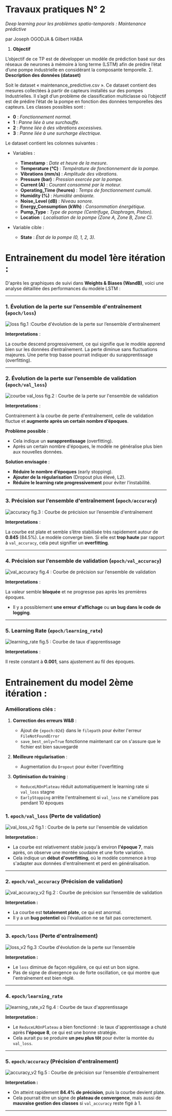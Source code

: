 # Travaux pratiques N° 2
*Deep learning pour les problèmes spatio-temporels : Maintenance prédictive*

par Joseph OGODJA & Gilbert HABA
1. **Objectif**

  L’objectif de ce TP est de développer un modèle de prédiction basé sur des réseaux de neurones à
mémoire à long terme (LSTM) afin de prédire l’état d’une pompe industrielle en considérant la
composante temporelle.
2. **Description des données (dataset)**

  Soit le dataset « maintenance_predictive.csv ». Ce dataset contient des mesures collectées à partir de capteurs installés sur des pompes Industrielles. Il s’agit d’un problème de classification multiclasse où l’objectif est de prédire l’état de la pompe en fonction des données temporelles des capteurs. Les classes possibles sont :
  
  - **0** : *Fonctionnement normal.*
  - **1** : *Panne liée à une surchauffe.*
  - **2** : *Panne liée à des vibrations excessives.*
  - **3** : *Panne liée à une surcharge électrique.*

Le dataset contient les colonnes suivantes :
- Variables :
  * **Timestamp** : *Date et heure de la mesure*.
  * **Temperature (°C)** : *Température de fonctionnement de la pompe.*
  * **Vibrations (mm/s)** : *Amplitude des vibrations.*
  * **Pressure (bar)** : *Pression exercée par la pompe.*
  * **Current (A)** : *Courant consommé par le moteur.*
  * **Operating_Time (heures)** : *Temps de fonctionnement cumulé.*
  * **Humidity (%)** : *Humidité ambiante.*
  * **Noise_Level (dB)** : *Niveau sonore.*
  * **Energy_Consumption (kWh)** : *Consommation énergétique.*
  * **Pump_Type** : *Type de pompe (Centrifuge, Diaphragm, Piston).*
  * **Location** : *Localisation de la pompe (Zone A, Zone B, Zone C).*

- Variable cible :
  * **State** : *État de la pompe (0, 1, 2, 3).*

# Entrainement du model 1ère itération :
D'après les graphiques de suivi dans **Weights & Biases (WandB)**, voici une analyse détaillée des performances du modèle LSTM :  

---

### **1. Évolution de la perte sur l’ensemble d'entraînement (`epoch/loss`)**  

![loss](loss.svg)
fig.1 :Courbe d'évolution de la perte sur l’ensemble d'entraînement

**Interpretations** :

La courbe descend progressivement, ce qui signifie que le modèle apprend bien sur les données d’entraînement. La perte diminue sans fluctuations majeures. Une perte trop basse pourrait indiquer du surapprentissage (overfitting).  

---

### **2. Évolution de la perte sur l’ensemble de validation (`epoch/val_loss`)**

![courbe val_loss](val_loss.svg)
fig.2 : Courbe de la perte sur l'ensemble de validation

**Interpretations** :

Contrairement à la courbe de perte d'entraînement, celle de validation fluctue et **augmente après un certain nombre d’époques**.  

**Problème possible** :  
- Cela indique un **surapprentissage** (overfitting).  
- Après un certain nombre d'époques, le modèle ne généralise plus bien aux nouvelles données.  

**Solution envisagée** :  
- **Réduire le nombre d’époques** (early stopping).  
- **Ajouter de la régularisation** (Dropout plus élevé, L2).  
- **Réduire le learning rate progressivement** pour éviter l’instabilité.  

---

### **3. Précision sur l’ensemble d'entraînement (`epoch/accuracy`)**

![accuracy](accuracy.svg)
fig.3 : Courbe de précision sur l’ensemble d'entraînement 

**Interpretations** :

La courbe est plate et semble s’être stabilisée très rapidement autour de **0.845** (84.5%). Le modèle converge bien. Si elle est **trop haute** par rapport à `val_accuracy`, cela peut signifier un **overfitting**.  

---

### **4. Précision sur l’ensemble de validation (`epoch/val_accuracy`)**

![val_accuracy](val_accuracy.svg)
fig.4 : Courbe de précision sur l’ensemble de validation

**Interpretations** :

La valeur semble **bloquée** et ne progresse pas après les premières époques.  
- Il y a possiblement **une erreur d'affichage** ou **un bug dans le code de logging**.   

---

### **5. Learning Rate (`epoch/learning_rate`)**

![learning_rate](learning_rate.svg)
fig.5 : Courbe de taux d'apprentissage

**Interpretations** :

Il reste constant à **0.001**, sans ajustement au fil des époques.  

# Entrainement du model 2ème itération :

### Améliorations clés :
1. **Correction des erreurs W&B** :  
   - Ajout de `{epoch:02d}` dans le `filepath` pour éviter l'erreur `FileNotFoundError`
   - `save_best_only=True` fonctionne maintenant car on s'assure que le fichier est bien sauvegardé

2. **Meilleure régularisation** :
   - Augmentation du `Dropout` pour éviter l'overfitting

3. **Optimisation du training** :
   - `ReduceLROnPlateau` réduit automatiquement le learning rate si `val_loss` stagne
   - `EarlyStopping` arrête l'entraînement si `val_loss` ne s'améliore pas pendant 10 époques

### **1️. `epoch/val_loss` (Perte de validation)**
![val_loss_v2](val_loss_v2.svg)
fig.1 : Courbe de la perte sur l'ensemble de validation

**Interpretation :**  
- La courbe est relativement stable jusqu'à environ **l'époque 7**, mais après, on observe une montée soudaine et une forte variation.  
- Cela indique un **début d'overfitting**, où le modèle commence à trop s'adapter aux données d'entraînement et perd en généralisation.  

---

### **2️. `epoch/val_accuracy` (Précision de validation)**
![val_accuracy_v2](val_accuracy_v2.svg)
fig.2 : Courbe de précision sur l’ensemble de validation

**Interpretation :**  
- La courbe est **totalement plate**, ce qui est anormal.  
- Il y a un **bug potentiel** où l'évaluation ne se fait pas correctement.  
---

### **3️. `epoch/loss` (Perte d'entraînement)**
![loss_v2](loss_v2.svg)
fig.3 :Courbe d'évolution de la perte sur l’ensemble

**Interpretation :**  
- Le `loss` diminue de façon régulière, ce qui est un bon signe.  
- Pas de signe de divergence ou de forte oscillation, ce qui montre que l'entraînement est bien réglé. 
---

### **4️. `epoch/learning_rate`**
![learning_rate_v2](learning_rate_v2.svg)
fig.4 : Courbe de taux d'apprentissage

**Interpretation :**
- Le `ReduceLROnPlateau` a bien fonctionné : le taux d'apprentissage a chuté après **l'époque 8**, ce qui est une bonne stratégie.  
- Cela aurait pu se produire **un peu plus tôt** pour éviter la montée du `val_loss`.
---

### **5️. `epoch/accuracy` (Précision d'entraînement)**
![accuracy_v2](accuracy_v2.svg)
fig.5 : Courbe de précision sur l’ensemble d'entraînement

**Interpretation :**  
- On atteint rapidement **84.4% de précision**, puis la courbe devient plate.  
- Cela pourrait être un signe de **plateau de convergence**, mais aussi de **mauvaise gestion des classes** si `val_accuracy` reste figé à 1.
---